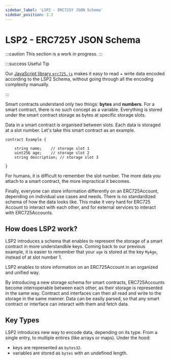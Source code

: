 ```yaml
---
sidebar_label: 'LSP2 - ERC725Y JSON Schema'
sidebar_position: 3.3
---
```


# LSP2 - ERC725Y JSON Schema

:::caution This section is a work in progress.
:::

:::success Useful Tip

Our [JavaScript library `erc725.js`](../../tools/erc725js/getting-started.md) makes it easy to read + write data encoded according to the LSP2 Schema, without going through all the encoding complexity manually.

:::

Smart contracts understand only two things: **bytes** and **numbers**. For a smart contract, there is no such concept as a variable. Everything is stored under the smart contract storage as bytes at specific storage slots.

Data in a smart contract is organised between slots. Each data is storaged at a slot number. Let's take this smart contract as an example.

```solidity
contract Example {

    string name;    // storage slot 1
    uint256 age;    // storage slot 2
    string description; // storage slot 3

}
```

For humans, it is difficult to remember the slot number. The more data you attach to a smart contract, the more impractical it becomes.

Finally, everyone can store information differently on an ERC725Account, depending on individual use cases and needs. There is no standardized schema of how the data looks like. This make it very hard for ERC725 Account to interact with each other, and for external services to interact with ERC725Accounts.

## How does LSP2 work?

LSP2 introduces a schema that enables to represent the storage of a smart contract in more understandble keys. Coming back to our previous example, it is easier to remember that your `age` is stored at the key `MyAge`, instead of at slot number 1.

LSP2 enables to store information on an ERC725Account in an organized and unified way.

By introducing a new storage schema for smart contracts, ERC725Accounts become interroperable between each other, as their storage is represented in the same way. Contract and interfaces can then all read and write to the storage in the same manner. Data can be easily parsed, so that any smart contract or interface can interact with them and fetch data.

## Key Types

LSP2 introduces new way to encode data, depending on its type. From a single entry, to multiple entires (like arrays or maps).
Under the hood:

- keys are represented as `bytes32`.
- variables are stored as `bytes` with an undefined length.

